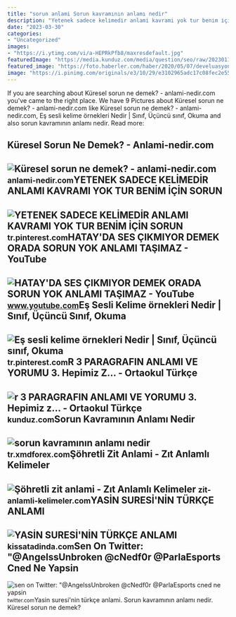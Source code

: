 ```yaml
---
title: "sorun anlami Sorun kavramının anlamı nedir"
description: "Yetenek sadece keli̇medi̇r anlami kavrami yok tur beni̇m i̇çi̇n sorun"
date: "2023-03-30"
categories:
- "Uncategorized"
images:
- "https://i.ytimg.com/vi/a-HEPRkPfb8/maxresdefault.jpg"
featuredImage: "https://media.kunduz.com/media/question/seo/raw/20230119210355432301-4799452.jpg?h=512"
featured_image: "https://foto.haberler.com/haber/2020/05/07/develuasyon-ne-demek-develuasyon-anlami-nedir-13197845_4919_amp.jpg"
image: "https://i.pinimg.com/originals/e3/10/29/e3102965adc17c08fec2e554b4ac3b62.png"
---
```


If you are searching about Küresel sorun ne demek? - anlami-nedir.com you've came to the right place. We have 9 Pictures about Küresel sorun ne demek? - anlami-nedir.com like Küresel sorun ne demek? - anlami-nedir.com, Eş sesli kelime örnekleri Nedir | Sınıf, Üçüncü sınıf, Okuma and also sorun kavramının anlamı nedir. Read more:

Küresel Sorun Ne Demek? - Anlami-nedir.com
------------------------------------------

 ![Küresel sorun ne demek? - anlami-nedir.com](https://anlami-nedir.com/resimler/2/kuresel-sorun.jpg) <small>anlami-nedir.com</small>YETENEK SADECE KELİMEDİR ANLAMI KAVRAMI YOK TUR BENİM İÇİN SORUN
----------------------------------------------------------------

 ![YETENEK SADECE KELİMEDİR ANLAMI KAVRAMI YOK TUR BENİM İÇİN SORUN](https://i.pinimg.com/originals/a9/12/70/a9127017c496a1b1c4e6016231e6e7e8.jpg) <small>tr.pinterest.com</small>HATAY'DA SES ÇIKMIYOR DEMEK ORADA SORUN YOK ANLAMI TAŞIMAZ - YouTube
--------------------------------------------------------------------

 ![HATAY'DA SES ÇIKMIYOR DEMEK ORADA SORUN YOK ANLAMI TAŞIMAZ - YouTube](https://i.ytimg.com/vi/a-HEPRkPfb8/maxresdefault.jpg) <small>www.youtube.com</small>Eş Sesli Kelime örnekleri Nedir | Sınıf, Üçüncü Sınıf, Okuma
------------------------------------------------------------

 ![Eş sesli kelime örnekleri Nedir | Sınıf, Üçüncü sınıf, Okuma](https://i.pinimg.com/originals/e3/10/29/e3102965adc17c08fec2e554b4ac3b62.png) <small>tr.pinterest.com</small>R 3 PARAGRAFIN ANLAMI VE YORUMU 3. Hepimiz Z... - Ortaokul Türkçe
-----------------------------------------------------------------

 ![r 3 PARAGRAFIN ANLAMI VE YORUMU 3. Hepimiz z... - Ortaokul Türkçe](https://media.kunduz.com/media/question/seo/raw/20230119210355432301-4799452.jpg?h=512) <small>kunduz.com</small>Sorun Kavramının Anlamı Nedir
-----------------------------

 ![sorun kavramının anlamı nedir](https://foto.haberler.com/haber/2020/05/07/develuasyon-ne-demek-develuasyon-anlami-nedir-13197845_4919_amp.jpg) <small>tr.xmdforex.com</small>Şöhretli Zit Anlami - Zıt Anlamlı Kelimeler
-------------------------------------------

 ![Şöhretli zit anlami - Zıt Anlamlı Kelimeler](https://zit-anlamli-kelimeler.com/images/zitanlam/s/sorun-zıt-anlamlısıx768.png) <small>zit-anlamli-kelimeler.com</small>YASİN SURESİ'NİN TÜRKÇE ANLAMI
------------------------------

 ![YASİN SURESİ'NİN TÜRKÇE ANLAMI](https://kissatadinda.com/assets/images/product/product/yasin-suresi-nin-turkce-anlami.jpg) <small>kissatadinda.com</small>Sen On Twitter: "@AngelssUnbroken @cNedf0r @ParlaEsports Cned Ne Yapsin
-----------------------------------------------------------------------

 ![sen on Twitter: "@AngelssUnbroken @cNedf0r @ParlaEsports cned ne yapsin](https://pbs.twimg.com/media/FimqxJxX0AIu3O1?format=jpg&name=900x900) <small>twitter.com</small>Yasi̇n suresi̇'ni̇n türkçe anlami. Sorun kavramının anlamı nedir. Küresel sorun ne demek?
